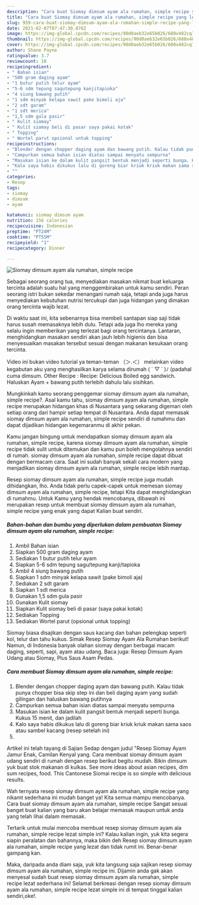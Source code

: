 ```yaml
---
description: "Cara buat Siomay dimsum ayam ala rumahan, simple recipe yang lezat Untuk Jualan"
title: "Cara buat Siomay dimsum ayam ala rumahan, simple recipe yang lezat Untuk Jualan"
slug: 959-cara-buat-siomay-dimsum-ayam-ala-rumahan-simple-recipe-yang-lezat-untuk-jualan
date: 2021-02-07T07:47:30.876Z
image: https://img-global.cpcdn.com/recipes/90d0aeb32e65b026/680x482cq70/siomay-dimsum-ayam-ala-rumahan-simple-recipe-foto-resep-utama.jpg
thumbnail: https://img-global.cpcdn.com/recipes/90d0aeb32e65b026/680x482cq70/siomay-dimsum-ayam-ala-rumahan-simple-recipe-foto-resep-utama.jpg
cover: https://img-global.cpcdn.com/recipes/90d0aeb32e65b026/680x482cq70/siomay-dimsum-ayam-ala-rumahan-simple-recipe-foto-resep-utama.jpg
author: Shane Payne
ratingvalue: 3.7
reviewcount: 10
recipeingredient:
- " Bahan isian"
- "500 gram daging ayam"
- "1 butur putih telur ayam"
- "5-6 sdm tepung sagutepung kanjitapioka"
- "4 siung bawang putih"
- "1 sdm minyak kelapa sawit pake bimoli aja"
- "2 sdt garam"
- "1 sdt merica"
- "1,5 sdm gula pasir"
- " Kulit siomay"
- " Kulit siomay beli di pasar saya pakai kotak"
- " Topping"
- " Wortel parut opsional untuk topping"
recipeinstructions:
- "Blender dengan chopper daging ayam dan bawang putih. Kalau tidak punya chopper bisa skip step ini dan beli daging ayam yang sudah gilingan dan haluskan bawang putihnya"
- "Campurkan semua bahan isian diatas sampai menyatu sempurna"
- "Masukan isian ke dalam kulit pangsit bentuk menjadi seperti bunga. Kukus 15 menit, dan jadilah"
- "Kalo saya habis dikukus lalu di goreng biar kriuk kriuk makan sama saos atau sambel kacang (resep setelah ini)"
- ""
categories:
- Resep
tags:
- siomay
- dimsum
- ayam

katakunci: siomay dimsum ayam 
nutrition: 156 calories
recipecuisine: Indonesian
preptime: "PT24M"
cooktime: "PT55M"
recipeyield: "1"
recipecategory: Dinner

---
```



![Siomay dimsum ayam ala rumahan, simple recipe](https://img-global.cpcdn.com/recipes/90d0aeb32e65b026/680x482cq70/siomay-dimsum-ayam-ala-rumahan-simple-recipe-foto-resep-utama.jpg)

Sebagai seorang orang tua, menyediakan masakan nikmat buat keluarga tercinta adalah suatu hal yang menggembirakan untuk kamu sendiri. Peran seorang istri bukan sekedar menangani rumah saja, tetapi anda juga harus menyediakan kebutuhan nutrisi tercukupi dan juga hidangan yang dimakan orang tercinta wajib lezat.

Di waktu  saat ini, kita sebenarnya bisa membeli santapan siap saji tidak harus susah memasaknya lebih dulu. Tetapi ada juga lho mereka yang selalu ingin memberikan yang terlezat bagi orang tercintanya. Lantaran, menghidangkan masakan sendiri akan jauh lebih higienis dan bisa menyesuaikan masakan tersebut sesuai dengan makanan kesukaan orang tercinta. 

Video ini bukan video tutorial ya teman-teman （＞.＜） melainkan video kegabutan aku yang menghasilkan karya selama dirumah ( ´ ▽ ` )ﾉ (padahal cuma dimsum. Other Recipe : Recipe: Delicious Boiled egg sandwich. Haluskan Ayam + bawang putih terlebih dahulu lalu sisihkan.

Mungkinkah kamu seorang penggemar siomay dimsum ayam ala rumahan, simple recipe?. Asal kamu tahu, siomay dimsum ayam ala rumahan, simple recipe merupakan hidangan khas di Nusantara yang sekarang digemari oleh setiap orang dari hampir setiap tempat di Nusantara. Anda dapat memasak siomay dimsum ayam ala rumahan, simple recipe sendiri di rumahmu dan dapat dijadikan hidangan kegemaranmu di akhir pekan.

Kamu jangan bingung untuk mendapatkan siomay dimsum ayam ala rumahan, simple recipe, karena siomay dimsum ayam ala rumahan, simple recipe tidak sulit untuk ditemukan dan kamu pun boleh mengolahnya sendiri di rumah. siomay dimsum ayam ala rumahan, simple recipe dapat dibuat dengan bermacam cara. Saat ini sudah banyak sekali cara modern yang menjadikan siomay dimsum ayam ala rumahan, simple recipe lebih mantap.

Resep siomay dimsum ayam ala rumahan, simple recipe juga mudah dihidangkan, lho. Anda tidak perlu capek-capek untuk memesan siomay dimsum ayam ala rumahan, simple recipe, tetapi Kita dapat menghidangkan di rumahmu. Untuk Kamu yang hendak mencobanya, dibawah ini merupakan resep untuk membuat siomay dimsum ayam ala rumahan, simple recipe yang enak yang dapat Kalian buat sendiri.

<!--inarticleads1-->

##### Bahan-bahan dan bumbu yang diperlukan dalam pembuatan Siomay dimsum ayam ala rumahan, simple recipe:

1. Ambil  Bahan isian
1. Siapkan 500 gram daging ayam
1. Sediakan 1 butur putih telur ayam
1. Siapkan 5-6 sdm tepung sagu/tepung kanji/tapioka
1. Ambil 4 siung bawang putih
1. Siapkan 1 sdm minyak kelapa sawit (pake bimoli aja)
1. Sediakan 2 sdt garam
1. Siapkan 1 sdt merica
1. Gunakan 1,5 sdm gula pasir
1. Gunakan  Kulit siomay
1. Siapkan  Kulit siomay beli di pasar (saya pakai kotak)
1. Sediakan  Topping
1. Sediakan  Wortel parut (opsional untuk topping)


Siomay biasa disajikan dengan saus kacang dan bahan pelengkap seperti kol, telur dan tahu kukus. Simak Resep Siomay Ayam Ala Rumahan berikut! Namun, di Indonesia banyak olahan siomay dengan berbagai macam daging, seperti, sapi, ayam atau udang. Baca juga: Resep Dimsum Ayam Udang atau Siomay, Plus Saus Asam Pedas. 

<!--inarticleads2-->

##### Cara membuat Siomay dimsum ayam ala rumahan, simple recipe:

1. Blender dengan chopper daging ayam dan bawang putih. Kalau tidak punya chopper bisa skip step ini dan beli daging ayam yang sudah gilingan dan haluskan bawang putihnya
1. Campurkan semua bahan isian diatas sampai menyatu sempurna
1. Masukan isian ke dalam kulit pangsit bentuk menjadi seperti bunga. Kukus 15 menit, dan jadilah
1. Kalo saya habis dikukus lalu di goreng biar kriuk kriuk makan sama saos atau sambel kacang (resep setelah ini)
1. 


Artikel ini telah tayang di Sajian Sedap dengan judul &#34;Resep Siomay Ayam Jamur Enak, Camilan Kenyal yang. Cara membuat siomay dimsum ayam udang sendiri di rumah dengan resep berikut begitu mudah. Bikin dimsum yuk buat stok makanan di kulkas. See more ideas about asian recipes, dim sum recipes, food. This Cantonese Siomai recipe is so simple with delicious results. 

Wah ternyata resep siomay dimsum ayam ala rumahan, simple recipe yang nikamt sederhana ini mudah banget ya! Kita semua mampu mencobanya. Cara buat siomay dimsum ayam ala rumahan, simple recipe Sangat sesuai banget buat kalian yang baru akan belajar memasak maupun untuk anda yang telah lihai dalam memasak.

Tertarik untuk mulai mencoba membuat resep siomay dimsum ayam ala rumahan, simple recipe lezat simple ini? Kalau kalian ingin, yuk kita segera siapin peralatan dan bahannya, maka bikin deh Resep siomay dimsum ayam ala rumahan, simple recipe yang lezat dan tidak rumit ini. Benar-benar gampang kan. 

Maka, daripada anda diam saja, yuk kita langsung saja sajikan resep siomay dimsum ayam ala rumahan, simple recipe ini. Dijamin anda gak akan menyesal sudah buat resep siomay dimsum ayam ala rumahan, simple recipe lezat sederhana ini! Selamat berkreasi dengan resep siomay dimsum ayam ala rumahan, simple recipe lezat simple ini di tempat tinggal kalian sendiri,oke!.

